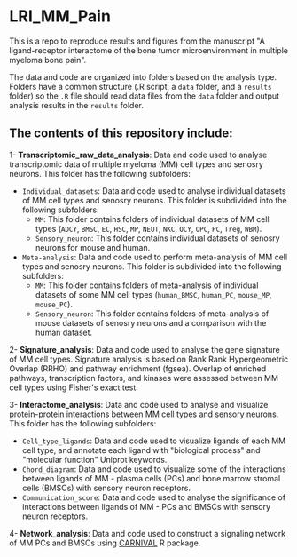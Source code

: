 # LRI_MM_Pain

This is a repo to reproduce results and figures from the manuscript "A ligand-receptor interactome of the bone tumor microenvironment in multiple myeloma bone pain".

The data and code are organized into folders based on the analysis type. Folders have a common structure (.R script, a `data` folder, and a `results`  folder) so the `.R` file should read data files from the `data` folder and output analysis results in the `results` folder.

The contents of this repository include:
---------------------------------------

1- **Transcriptomic_raw_data_analysis**: Data and code used to analyse transcriptomic data of multiple myeloma (MM) cell types and senosry neurons. This folder has the following subfolders:

 - `Individual_datasets`: Data and code used to analyse individual datasets of MM cell types and senosry neurons. This folder is subdivided into the following subfolders:
     - `MM`: This folder contains folders of individual datasets of MM cell types (`ADCY`, `BMSC`, `EC`, `HSC`, `MP`, `NEUT`, `NKC`, `OCY`, `OPC`, `PC`, `Treg`, `WBM`).
     - `Sensory_neuron`: This folder contains individual datasets of senosry neurons for mouse and human.
 - `Meta-analysis`: Data and code used to perform meta-analysis of MM cell types and senosry neurons. This folder is subdivided into the following subfolders:
     - `MM`: This folder contains folders of meta-analysis of individual datasets of some MM cell types (`human_BMSC`, `human_PC`, `mouse_MP`, `mouse_PC`).
     - `Sensory_neuron`: This folder contains folders of meta-analysis of mouse datasets of senosry neurons and a comparison with the human dataset.
  
2- **Signature_analysis**: Data and code used to analyse the gene signature of MM cell types. Signature analysis is based on Rank Rank Hypergeometric Overlap (RRHO) and pathway enrichment (fgsea). Overlap of enriched pathways, transcription factors, and kinases were assessed between MM cell types using Fisher's exact test. 
 
3- **Interactome_analysis**: Data and code used to analyse and visualize protein-protein interactions between MM cell types and sensory neurons. This folder has the following subfolders:
 - `Cell_type_ligands`: Data and code used to visualize ligands of each MM cell type, and annotate each ligand with "biological process" and "molecular function" Uniprot keywords.
 - `Chord_diagram`: Data and code used to visualize some of the interactions between ligands of MM - plasma cells (PCs) and bone marrow stromal cells (BMSCs) with sensory neuron receptors.
 - `Communication_score`: Data and code used to analyse the significance of interactions between ligands of MM - PCs and BMSCs with sensory neuron receptors.

4- **Network_analysis**:  Data and code used to construct a signaling network of MM PCs and BMSCs using [CARNIVAL](https://saezlab.github.io/CARNIVAL/) R package.

